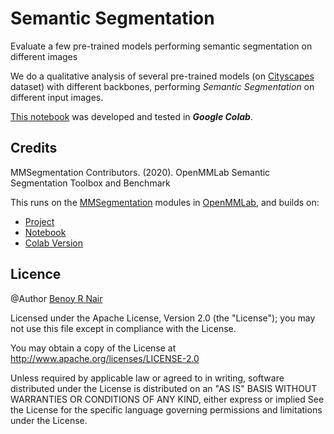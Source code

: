 # Semantic Segmentation
Evaluate a few pre-trained models performing semantic segmentation on different images

We do a qualitative analysis of several pre-trained models (on [Cityscapes](https://www.cityscapes-dataset.com/) dataset) with different backbones, performing *Semantic Segmentation* on different input images.

[This notebook](https://github.com/BenoyRNair/SemanticSegmentation) was developed and tested in ***Google Colab***.

## Credits

MMSegmentation Contributors. (2020).
OpenMMLab Semantic Segmentation Toolbox and Benchmark

This runs on the [MMSegmentation](https://mmsegmentation.readthedocs.io/en/latest/) modules in [OpenMMLab](https://openmmlab.com/), and builds on:
*   [Project](https://github.com/open-mmlab/mmsegmentation)
*   [Notebook](https://github.com/open-mmlab/mmsegmentation/blob/master/demo/MMSegmentation_Tutorial.ipynb)
*   [Colab Version](https://colab.research.google.com/github/open-mmlab/mmsegmentation/blob/master/demo/MMSegmentation_Tutorial.ipynb)

## Licence
@Author [Benoy R Nair](https://github.com/BenoyRNair)

Licensed under the Apache License, Version 2.0 (the "License"); you may not use this file except in compliance with the License.

You may obtain a copy of the License at
http://www.apache.org/licenses/LICENSE-2.0

Unless required by applicable law or agreed to in writing, software distributed under the License is distributed on an "AS IS" BASIS WITHOUT WARRANTIES OR CONDITIONS OF ANY KIND, either express or implied See the License for the specific language governing permissions and limitations under the License.
